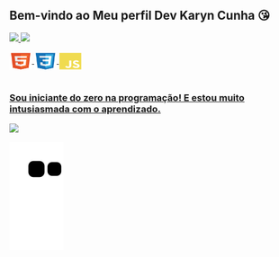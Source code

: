 ## Bem-vindo ao Meu perfil Dev Karyn Cunha 😘

 <div>
   <a href="https://github.com/KarynCunha">
   <img height="180em" src="https://github-readme-stats.vercel.app/api?username=karyncunha&show_icons=true&theme=tokyonight&include_all_commits=true&count_private=true"/>
   <img height="180em" src="https://github-readme-stats.vercel.app/api/top-langs/?username=karyncunha&layout=compact&langs_count=6&theme=tokyonight"/>

</div>
<div style="display: inline_block"><br>
  <img align="center" alt="HTML" height="30" width="40" src="https://raw.githubusercontent.com/devicons/devicon/master/icons/html5/html5-original.svg">
  <img align="center" alt="CSS" height="30" width="40" src="https://raw.githubusercontent.com/devicons/devicon/master/icons/css3/css3-original.svg">
  <img align="center" alt="Js" height="30" width="40" src="https://raw.githubusercontent.com/devicons/devicon/master/icons/javascript/javascript-plain.svg">
</div> 

 <br>
 
  ### Sou iniciante do zero na programação! E estou muito intusiasmada com o aprendizado.

<div>
  <a href="https://www.linkedin.com/in/karyn-cunha-5a6491141/" target="_blank"><img src="https://img.shields.io/badge/-LinkedIn-%230077B5?style=for-the-badge&logo=linkedin&logoColor=white" target="_blank"></a>

 ![Snake animation](https://github.com/karyncunha/karyncunha/blob/output/github-contribution-grid-snake.svg)
 
</div>
